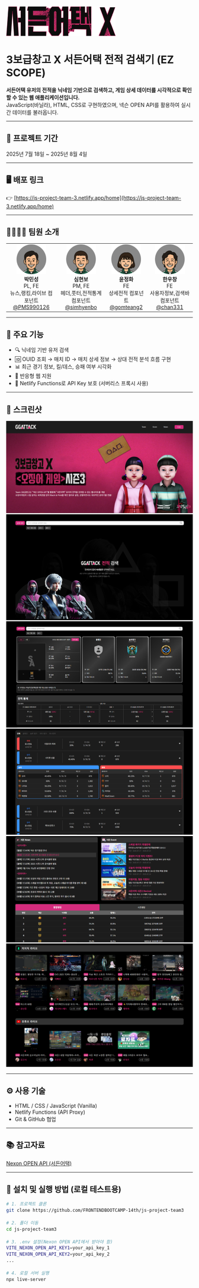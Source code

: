 ![](public/images/visual-item01.png)


# 3보급창고 X 서든어택 전적 검색기 (EZ SCOPE)

**서든어택 유저의 전적을 닉네임 기반으로 검색하고, 게임 상세 데이터를 시각적으로 확인할 수 있는 웹 애플리케이션입니다.**  
JavaScript(바닐라), HTML, CSS로 구현하였으며, 넥슨 OPEN API를 활용하여 실시간 데이터를 불러옵니다.


---


## 📅 프로젝트 기간

2025년 7월 18일 ~ 2025년 8월 4일


---


## 🖥️ 배포 링크

👉 [https://js-project-team-3.netlify.app/home](https://js-project-team-3.netlify.app/home)


---


## 👨‍👩‍👧‍👦 팀원 소개

<div align="center">
<table>
  <tr>
    <td align="center">
      <img src="public/images/member-01-over.png" width="80" /><br />
      <b>박민성</b><br />
      PL, FE<br />
      뉴스,랭킹,라이브 컴포넌트<br />
      <a href="https://github.com/PMS990126">@PMS990126</a>
    </td>
    <td align="center">
      <img src="public/images/member-02-over.png" width="80" /><br />
      <b>심현보</b><br />
      PM, FE<br />
      헤더,풋터,전적통계 컴포넌트<br />
      <a href="https://github.com/simhyenbo">@simhyenbo</a>
    </td>
    <td align="center">
      <img src="public/images/member-03-over.png" width="80" /><br />
      <b>윤정화</b><br />
      FE<br />
      상세전적 컴포넌트<br />
      <a href="https://github.com/gomteang2">@gomteang2</a>
    </td>
    <td align="center">
      <img src="public/images/member-04-over.png" width="80" /><br />
      <b>한우창</b><br />
      FE<br />
      사용자정보,검색바 컴포넌트<br />
      <a href="https://github.com/#id">@chan331</a>
    </td>
  </tr>
</table>

</div>


---


## 📌 주요 기능

- 🔍 닉네임 기반 유저 검색
- 🆔 OUID 조회 → 매치 ID → 매치 상세 정보 → 상대 전적 분석 흐름 구현
- 📊 최근 경기 정보, 킬/데스, 승패 여부 시각화
- 📱 반응형 웹 지원
- 🔐 Netlify Functions로 API Key 보호 (서버리스 프록시 사용)


---


## 📸 스크린샷

![main](public/images/capture/main.png)
![search](public/images/capture/search1.png)
![search](public/images/capture/search2.png)
![search](public/images/capture/search3.png)
![news](public/images/capture/news.png)
![live](public/images/capture/live.png)


---


## ⚙️ 사용 기술

- HTML / CSS / JavaScript (Vanilla)
- Netlify Functions (API Proxy)
- Git & GitHub 협업


---


## 📚 참고자료
 [Nexon OPEN API (서든어택)](https://openapi.nexon.com/ko/game/suddenattack/?id=43)


---


## 🔧 설치 및 실행 방법 (로컬 테스트용)

```bash
# 1. 프로젝트 클론
git clone https://github.com/FRONTENDBOOTCAMP-14th/js-project-team3

# 2. 폴더 이동
cd js-project-team3

# 3. .env 설정(Nexon OPEN API에서 받아야 함)
VITE_NEXON_OPEN_API_KEY1=your_api_key_1
VITE_NEXON_OPEN_API_KEY2=your_api_key_2
...

# 4. 로컬 서버 실행
npx live-server

